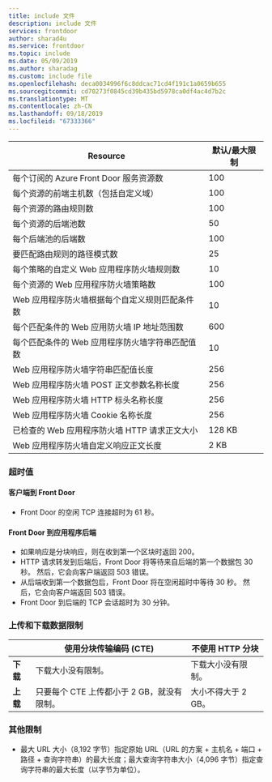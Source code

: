 ```yaml
---
title: include 文件
description: include 文件
services: frontdoor
author: sharad4u
ms.service: frontdoor
ms.topic: include
ms.date: 05/09/2019
ms.author: sharadag
ms.custom: include file
ms.openlocfilehash: deca0034996f6c8ddcac71cd4f191c1a0659b655
ms.sourcegitcommit: cd70273f0845cd39b435bd5978ca0df4ac4d7b2c
ms.translationtype: MT
ms.contentlocale: zh-CN
ms.lasthandoff: 09/18/2019
ms.locfileid: "67333366"
---
```

| Resource | 默认/最大限制 |
| --- | --- |
| 每个订阅的 Azure Front Door 服务资源数 | 100 |
| 每个资源的前端主机数（包括自定义域） | 100 |
| 每个资源的路由规则数 | 100 |
| 每个资源的后端池数 | 50 |
| 每个后端池的后端数 | 100 |
| 要匹配路由规则的路径模式数 | 25 |
| 每个策略的自定义 Web 应用程序防火墙规则数 | 10 |
| 每个资源的 Web 应用程序防火墙策略数 | 100 |
| Web 应用程序防火墙根据每个自定义规则匹配条件数 | 10 |
| 每个匹配条件的 Web 应用防火墙 IP 地址范围数 | 600 |
| 每个匹配条件的 Web 应用程序防火墙字符串匹配值数 | 10 |
| Web 应用程序防火墙字符串匹配值长度 | 256 |
| Web 应用程序防火墙 POST 正文参数名称长度 | 256 |
| Web 应用程序防火墙 HTTP 标头名称长度 | 256 |
| Web 应用程序防火墙 Cookie 名称长度 | 256 |
| 已检查的 Web 应用程序防火墙 HTTP 请求正文大小 | 128 KB |
| Web 应用程序防火墙自定义响应正文长度 | 2 KB |

### <a name="timeout-values"></a>超时值
#### <a name="client-to-front-door"></a>客户端到 Front Door
- Front Door 的空闲 TCP 连接超时为 61 秒。

#### <a name="front-door-to-application-back-end"></a>Front Door 到应用程序后端
- 如果响应是分块响应，则在收到第一个区块时返回 200。
- HTTP 请求转发到后端后，Front Door 将等待来自后端的第一个数据包 30 秒。 然后，它会向客户端返回 503 错误。
- 从后端收到第一个数据包后，Front Door 将在空闲超时中等待 30 秒。 然后，它会向客户端返回 503 错误。
- Front Door 到后端的 TCP 会话超时为 30 分钟。

### <a name="upload-and-download-data-limit"></a>上传和下载数据限制

|  | 使用分块传输编码 (CTE) | 不使用 HTTP 分块 |
| ---- | ------- | ------- |
| **下载** | 下载大小没有限制。 | 下载大小没有限制。 |
| **上载** |  只要每个 CTE 上传都小于 2 GB，就没有限制。 | 大小不得大于 2 GB。 |

### <a name="other-limits"></a>其他限制
- 最大 URL 大小（8,192 字节）指定原始 URL（URL 的方案 + 主机名 + 端口 + 路径 + 查询字符串）的最大长度；最大查询字符串大小（4,096 字节）指定查询字符串的最大长度（以字节为单位）。